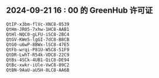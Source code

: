 ## 2024-09-21 16 : 00 的 GreenHub 许可证
```
QtIP-x3bm-flVc-XNC8-0539
QtHm-JR05-7xhw-1HC8-AAB1
QtHl-NQC0-gLFU-iSC8-2BC4
QtGV-KWe5-lgGI-7dC8-B8CB
QtG0-u6wP-8BWx-lSC8-47E5
QtFb-wrqi-P81U-W5C8-51F9
QtDR-LwhT-R54k-VDC8-22C9
QtBs-4SCk-4UB1-QiC8-DE94
QtBc-xwkr-iUle-VwC8-89C2
QtBN-9AaU-aU5H-8LC8-AA6B
```
